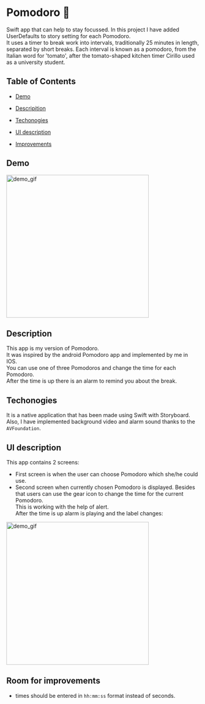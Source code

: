 # Pomodoro 🍅
Swift app that can help to stay focussed. In this project I have added UserDefaults to story setting for each Pomodoro. </br>
It uses a timer to break work into intervals, traditionally 25 minutes in length, separated by short breaks. Each interval is known as a pomodoro, from the Italian word for 'tomato', after the tomato-shaped kitchen timer Cirillo used as a university student.

## Table of Contents

- [Demo](#demo)

- [Descripition](#description)

- [Techonogies](#techonogies)

- [UI description](#ui-description)

- [Improvements](#improvements)

## Demo


<img src="WorldHolidays/readme_files/DEMO.gif" alt="demo_gif" width="372"/> 

## Description

This app is my version of Pomodoro. </br>
It was inspired by the android Pomodoro app and implemented by me in IOS. </br>
You can use one of three Pomodoros and change the time for each Pomodoro. </br>
After the time is up there is an alarm to remind you about the break. </br>



## Techonogies

It is a native application that has been made using Swift with Storyboard. </br>
Also, I have implemented background video and alarm sound thanks to the `AVFoundation`. </br>



## UI description
This app contains 2 screens: 
- First screen is when the user can choose Pomodoro which she/he could use. 
- Second screen when currently chosen Pomodoro is displayed. 
Besides that users can use the gear icon to change the time for the current Pomodoro. </br>
This is working with the help of alert. </br>
After the time is up alarm is playing and the label changes: </br>

<img src="WorldHolidays/readme_files/TIMESUP.gif" alt="demo_gif" width="372"/> 

## Room for improvements

- times should be entered in `hh:mm:ss` format instead of seconds.
 
